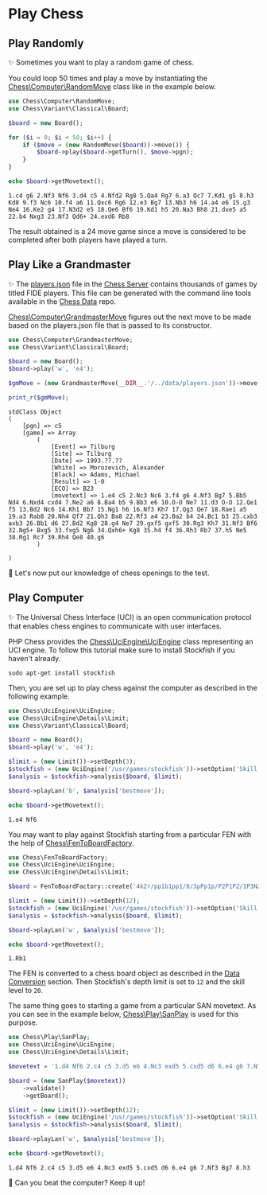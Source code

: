 # Play Chess

## Play Randomly

✨ Sometimes you want to play a random game of chess.

You could loop 50 times and play a move by instantiating the [Chess\Computer\RandomMove](https://github.com/chesslablab/php-chess/blob/main/tests/unit/Computer/RandomMoveTest.php) class like in the example below.

```php
use Chess\Computer\RandomMove;
use Chess\Variant\Classical\Board;

$board = new Board();

for ($i = 0; $i < 50; $i++) {
    if ($move = (new RandomMove($board))->move()) {
        $board->play($board->getTurn(), $move->pgn);
    }
}

echo $board->getMovetext();
```

```text
1.c4 g6 2.Nf3 Nf6 3.d4 c5 4.Nfd2 Rg8 5.Qa4 Rg7 6.a3 Qc7 7.Kd1 g5 8.h3 Kd8 9.f3 Nc6 10.f4 a6 11.Qxc6 Rg6 12.e3 Bg7 13.Nb3 h6 14.a4 e6 15.g3 Ne4 16.Ke2 g4 17.N3d2 e5 18.Qe6 Bf6 19.Kd1 h5 20.Na3 Bh8 21.dxe5 a5 22.b4 Nxg3 23.Nf3 Qd6+ 24.exd6 Rb8
```

The result obtained is a 24 move game since a move is considered to be completed after both players have played a turn.

## Play Like a Grandmaster

✨ The [players.json](https://github.com/chesslablab/chess-server/blob/main/data/players.json) file in the [Chess Server](https://github.com/chesslablab/chess-server) contains thousands of games by titled FIDE players. This file can be generated with the command line tools available in the [Chess Data](https://github.com/chesslablab/chess-data) repo.

[Chess\Computer\GrandmasterMove](https://github.com/chesslablab/php-chess/blob/main/src/Computer/GrandmasterMove.php) figures out the next move to be made based on the players.json file that is passed to its constructor.

```php
use Chess\Computer\GrandmasterMove;
use Chess\Variant\Classical\Board;

$board = new Board();
$board->play('w', 'e4');

$gmMove = (new GrandmasterMove(__DIR__.'/../data/players.json'))->move($board);

print_r($gmMove);
```

```text
stdClass Object
(
    [pgn] => c5
    [game] => Array
        (
            [Event] => Tilburg
            [Site] => Tilburg
            [Date] => 1993.??.??
            [White] => Morozevich, Alexander
            [Black] => Adams, Michael
            [Result] => 1-0
            [ECO] => B23
            [movetext] => 1.e4 c5 2.Nc3 Nc6 3.f4 g6 4.Nf3 Bg7 5.Bb5 Nd4 6.Nxd4 cxd4 7.Ne2 a6 8.Ba4 b5 9.Bb3 e6 10.O-O Ne7 11.d3 O-O 12.Qe1 f5 13.Bd2 Nc6 14.Kh1 Bb7 15.Ng1 h6 16.Nf3 Kh7 17.Qg3 Qe7 18.Rae1 a5 19.a3 Rab8 20.Nh4 Qf7 21.Qh3 Ba8 22.Rf3 a4 23.Ba2 b4 24.Bc1 b3 25.cxb3 axb3 26.Bb1 d6 27.Bd2 Kg8 28.g4 Ne7 29.gxf5 gxf5 30.Rg3 Kh7 31.Nf3 Bf6 32.Ng5+ Bxg5 33.fxg5 Ng6 34.Qxh6+ Kg8 35.h4 f4 36.Rh3 Rb7 37.h5 Ne5 38.Rg1 Rc7 39.Rh4 Qe8 40.g6
        )

)
```

🎉 Let's now put our knowledge of chess openings to the test.

## Play Computer

✨ The Universal Chess Interface (UCI) is an open communication protocol that enables chess engines to communicate with user interfaces.

PHP Chess provides the [Chess\UciEngine\UciEngine](https://github.com/chesslablab/php-chess/blob/main/tests/unit/UciEngine/UciEngineTest.php) class representing an UCI engine. To follow this tutorial make sure to install Stockfish if you haven't already.

```text
sudo apt-get install stockfish
```

Then, you are set up to play chess against the computer as described in the following example.

```php
use Chess\UciEngine\UciEngine;
use Chess\UciEngine\Details\Limit;
use Chess\Variant\Classical\Board;

$board = new Board();
$board->play('w', 'e4');

$limit = (new Limit())->setDepth(3);
$stockfish = (new UciEngine('/usr/games/stockfish'))->setOption('Skill Level', 9);
$analysis = $stockfish->analysis($board, $limit);

$board->playLan('b', $analysis['bestmove']);

echo $board->getMovetext();
```

```text
1.e4 Nf6
```

You may want to play against Stockfish starting from a particular FEN with the help of [Chess\FenToBoardFactory](https://github.com/chesslablab/php-chess/blob/main/tests/unit/FenToBoardFactoryTest.php).

```php
use Chess\FenToBoardFactory;
use Chess\UciEngine\UciEngine;
use Chess\UciEngine\Details\Limit;

$board = FenToBoardFactory::create('4k2r/pp1b1pp1/8/3pPp1p/P2P1P2/1P3N2/1qr3PP/R3QR1K w k -');

$limit = (new Limit())->setDepth(12);
$stockfish = (new UciEngine('/usr/games/stockfish'))->setOption('Skill Level', 20);
$analysis = $stockfish->analysis($board, $limit);

$board->playLan('w', $analysis['bestmove']);

echo $board->getMovetext();
```

```text
1.Rb1
```

The FEN is converted to a chess board object as described in the [Data Conversion](https://php-chess.docs.chesslablab.org/data-conversion/#fen-to-board) section. Then Stockfish's depth limit is set to `12` and the skill level to `20`.

The same thing goes to starting a game from a particular SAN movetext. As you can see in the example below, [Chess\Play\SanPlay](https://github.com/chesslablab/php-chess/blob/main/tests/unit/Play/SanPlayTest.php) is used for this purpose.

```php
use Chess\Play\SanPlay;
use Chess\UciEngine\UciEngine;
use Chess\UciEngine\Details\Limit;

$movetext = '1.d4 Nf6 2.c4 c5 3.d5 e6 4.Nc3 exd5 5.cxd5 d6 6.e4 g6 7.Nf3 Bg7';

$board = (new SanPlay($movetext))
    ->validate()
    ->getBoard();

$limit = (new Limit())->setDepth(12);
$stockfish = (new UciEngine('/usr/games/stockfish'))->setOption('Skill Level', 20);
$analysis = $stockfish->analysis($board, $limit);

$board->playLan('w', $analysis['bestmove']);

echo $board->getMovetext();
```

```text
1.d4 Nf6 2.c4 c5 3.d5 e6 4.Nc3 exd5 5.cxd5 d6 6.e4 g6 7.Nf3 Bg7 8.h3
```

🎉 Can you beat the computer? Keep it up!
